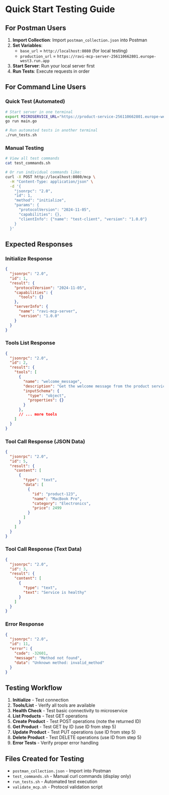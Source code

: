 # Quick Start Testing Guide

## For Postman Users

1. **Import Collection**: Import `postman_collection.json` into Postman
2. **Set Variables**: 
   - `base_url` = `http://localhost:8080` (for local testing)
   - `production_url` = `https://ravi-mcp-server-256110662801.europe-west3.run.app`
3. **Start Server**: Run your local server first
4. **Run Tests**: Execute requests in order

## For Command Line Users

### Quick Test (Automated)
```bash
# Start server in one terminal
export MICROSERVICE_URL="https://product-service-256110662801.europe-west3.run.app"
go run main.go

# Run automated tests in another terminal
./run_tests.sh
```

### Manual Testing
```bash
# View all test commands
cat test_commands.sh

# Or run individual commands like:
curl -X POST http://localhost:8080/mcp \
  -H "Content-Type: application/json" \
  -d '{
    "jsonrpc": "2.0",
    "id": 1,
    "method": "initialize",
    "params": {
      "protocolVersion": "2024-11-05",
      "capabilities": {},
      "clientInfo": {"name": "test-client", "version": "1.0.0"}
    }
  }'
```

## Expected Responses

### Initialize Response
```json
{
  "jsonrpc": "2.0",
  "id": 1,
  "result": {
    "protocolVersion": "2024-11-05",
    "capabilities": {
      "tools": {}
    },
    "serverInfo": {
      "name": "ravi-mcp-server",
      "version": "1.0.0"
    }
  }
}
```

### Tools List Response
```json
{
  "jsonrpc": "2.0",
  "id": 2,
  "result": {
    "tools": [
      {
        "name": "welcome_message",
        "description": "Get the welcome message from the product service",
        "inputSchema": {
          "type": "object",
          "properties": {}
        }
      },
      // ... more tools
    ]
  }
}
```

### Tool Call Response (JSON Data)
```json
{
  "jsonrpc": "2.0",
  "id": 5,
  "result": {
    "content": [
      {
        "type": "text",
        "data": [
          {
            "id": "product-123",
            "name": "MacBook Pro",
            "category": "Electronics",
            "price": 2499
          }
        ]
      }
    ]
  }
}
```

### Tool Call Response (Text Data)
```json
{
  "jsonrpc": "2.0",
  "id": 3,
  "result": {
    "content": [
      {
        "type": "text",
        "text": "Service is healthy"
      }
    ]
  }
}
```

### Error Response
```json
{
  "jsonrpc": "2.0",
  "id": 11,
  "error": {
    "code": -32601,
    "message": "Method not found",
    "data": "Unknown method: invalid_method"
  }
}
```

## Testing Workflow

1. **Initialize** - Test connection
2. **Tools/List** - Verify all tools are available  
3. **Health Check** - Test basic connectivity to microservice
4. **List Products** - Test GET operations
5. **Create Product** - Test POST operations (note the returned ID)
6. **Get Product** - Test GET by ID (use ID from step 5)
7. **Update Product** - Test PUT operations (use ID from step 5)
8. **Delete Product** - Test DELETE operations (use ID from step 5)
9. **Error Tests** - Verify proper error handling

## Files Created for Testing

- `postman_collection.json` - Import into Postman
- `test_commands.sh` - Manual curl commands (display only)
- `run_tests.sh` - Automated test execution
- `validate_mcp.sh` - Protocol validation script
